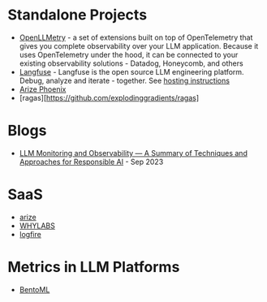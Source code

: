 # Standalone Projects
- [OpenLLMetry](https://github.com/traceloop/openllmetry) - a set of extensions built on top of OpenTelemetry that gives you complete observability over your LLM application. Because it uses OpenTelemetry under the hood, it can be connected to your existing observability solutions - Datadog, Honeycomb, and others
- [Langfuse](https://github.com/langfuse/langfuse) - Langfuse is the open source LLM engineering platform. Debug, analyze and iterate - together. See [hosting instructions](https://langfuse.com/docs/deployment/self-host#platform-specific-information) 
- [Arize Phoenix](https://docs.arize.com/phoenix)
- [ragas][https://github.com/explodinggradients/ragas]

# Blogs
- [LLM Monitoring and Observability — A Summary of Techniques and Approaches for Responsible AI](https://towardsdatascience.com/llm-monitoring-and-observability-c28121e75c2f) - Sep 2023

# SaaS
- [arize](https://arize.com/)
- [WHYLABS](https://whylabs.ai/)
- [logfire](https://logfire.pydantic.dev/docs/)   

# Metrics in LLM Platforms
- [BentoML](https://docs.bentoml.org/en/latest/reference/metrics.html)
